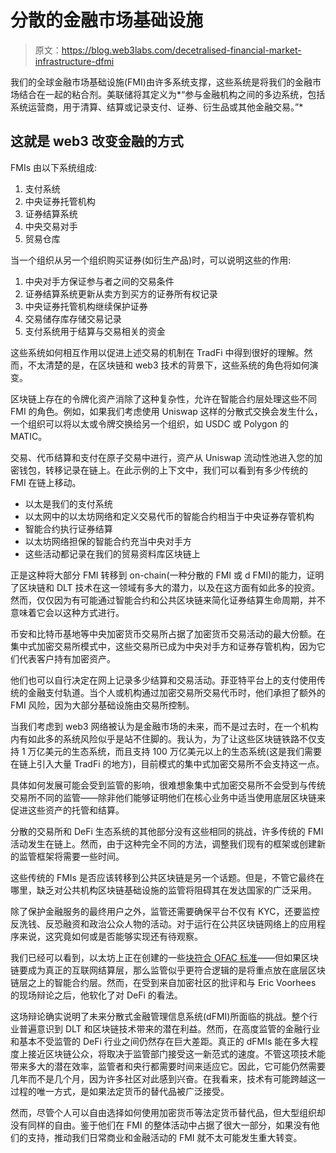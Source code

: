 # 分散的金融市场基础设施

> 原文：<https://blog.web3labs.com/decetralised-financial-market-infrastructure-dfmi>

我们的全球金融市场基础设施(FMI)由许多系统支撑，这些系统是将我们的金融市场结合在一起的粘合剂。美联储将其定义为*“参与金融机构之间的多边系统，包括系统运营商，用于清算、结算或记录支付、证券、衍生品或其他金融交易。”*

## 这就是 web3 改变金融的方式

FMIs 由以下系统组成:

1.  支付系统
2.  中央证券托管机构
3.  证券结算系统
4.  中央交易对手
5.  贸易仓库

当一个组织从另一个组织购买证券(如衍生产品)时，可以说明这些的作用:

1.  中央对手方保证参与者之间的交易条件
2.  证券结算系统更新从卖方到买方的证券所有权记录
3.  中央证券托管机构继续保护证券
4.  交易储存库存储交易记录
5.  支付系统用于结算与交易相关的资金

这些系统如何相互作用以促进上述交易的机制在 TradFi 中得到很好的理解。然而，不太清楚的是，在区块链和 web3 技术的背景下，这些系统的角色将如何演变。

区块链上存在的令牌化资产消除了这种复杂性，允许在智能合约层处理这些不同 FMI 的角色。例如，如果我们考虑使用 Uniswap 这样的分散式交换会发生什么，一个组织可以将以太或令牌交换给另一个组织，如 USDC 或 Polygon 的 MATIC。

交易、代币结算和支付在原子交易中进行，资产从 Uniswap 流动性池进入您的加密钱包，转移记录在链上。在此示例的上下文中，我们可以看到有多少传统的 FMI 在链上移动。

*   以太是我们的支付系统
*   以太网中的以太坊网络和定义交易代币的智能合约相当于中央证券存管机构
*   智能合约执行证券结算
*   以太坊网络担保的智能合约充当中央对手方
*   这些活动都记录在我们的贸易资料库区块链上

正是这种将大部分 FMI 转移到 on-chain(一种分散的 FMI 或 d FMI)的能力，证明了区块链和 DLT 技术在这一领域有多大的潜力，以及在这方面有如此多的投资。然而，仅仅因为有可能通过智能合约和公共区块链来简化证券结算生命周期，并不意味着它会以这种方式进行。

币安和比特币基地等中央加密货币交易所占据了加密货币交易活动的最大份额。在集中式加密交易所模式中，这些交易所已成为中央对手方和证券存管机构，因为它们代表客户持有加密资产。

他们也可以自行决定在网上记录多少结算和交易活动。菲亚特平台上的支付使用传统的金融支付轨道。当个人或机构通过加密交易所交易代币时，他们承担了额外的 FMI 风险，因为大部分基础设施由交易所控制。

当我们考虑到 web3 网络被认为是金融市场的未来，而不是过去时，在一个机构内有如此多的系统风险似乎是站不住脚的。我认为，为了让这些区块链铁路不仅支持 1 万亿美元的生态系统，而且支持 100 万亿美元以上的生态系统(这是我们需要在链上引入大量 TradFi 的地方)，目前模式的集中式加密交易所不会支持这一点。

具体如何发展可能会受到监管的影响，很难想象集中式加密交易所不会受到与传统交易所不同的监管——除非他们能够证明他们在核心业务中适当使用底层区块链来促进这些资产的托管和结算。

分散的交易所和 DeFi 生态系统的其他部分没有这些相同的挑战，许多传统的 FMI 活动发生在链上。然而，由于这种完全不同的方法，调整我们现有的框架或创建新的监管框架将需要一些时间。

这些传统的 FMIs 是否应该转移到公共区块链是另一个话题。但是，不管它最终在哪里，缺乏对公共机构区块链基础设施的监管将阻碍其在发达国家的广泛采用。

除了保护金融服务的最终用户之外，监管还需要确保平台不仅有 KYC，还要监控反洗钱、反恐融资和政治公众人物的活动。对于运行在公共区块链网络上的应用程序来说，这究竟如何或是否能够实现还有待观察。

我们已经可以看到，以太坊上正在创建的一些[块符合 OFAC 标准](https://cointelegraph.com/news/51-of-ethereum-blocks-are-now-compliant-with-ofac-standards-raising-censorship-concerns?utm_campaign=Conor%20on%20Web3&utm_medium=email&utm_source=Revue%20newsletter)——但如果区块链要成为真正的互联网结算层，那么监管似乎更符合逻辑的是将重点放在底层区块链层之上的智能合约层。然而，在受到来自加密社区的批评和与 Eric Voorhees 的现场辩论之后，他软化了对 DeFi 的看法。

这场辩论确实说明了未来分散式金融管理信息系统(dFMI)所面临的挑战。整个行业普遍意识到 DLT 和区块链技术带来的潜在利益。然而，在高度监管的金融行业和基本不受监管的 DeFi 行业之间仍然存在巨大差距。真正的 dFMIs 能在多大程度上接近区块链公众，将取决于监管部门接受这一新范式的速度。不管这项技术能带来多大的潜在效率，监管者和央行都需要时间来适应它。因此，它可能仍然需要几年而不是几个月，因为许多社区对此感到兴奋。在我看来，技术有可能跨越这一过程的唯一方式，是如果法定货币的替代品被广泛接受。

然而，尽管个人可以自由选择如何使用加密货币等法定货币替代品，但大型组织却没有同样的自由。鉴于他们在 FMI 的整体活动中占据了很大一部分，如果没有他们的支持，推动我们日常商业和金融活动的 FMI 就不太可能发生重大转变。